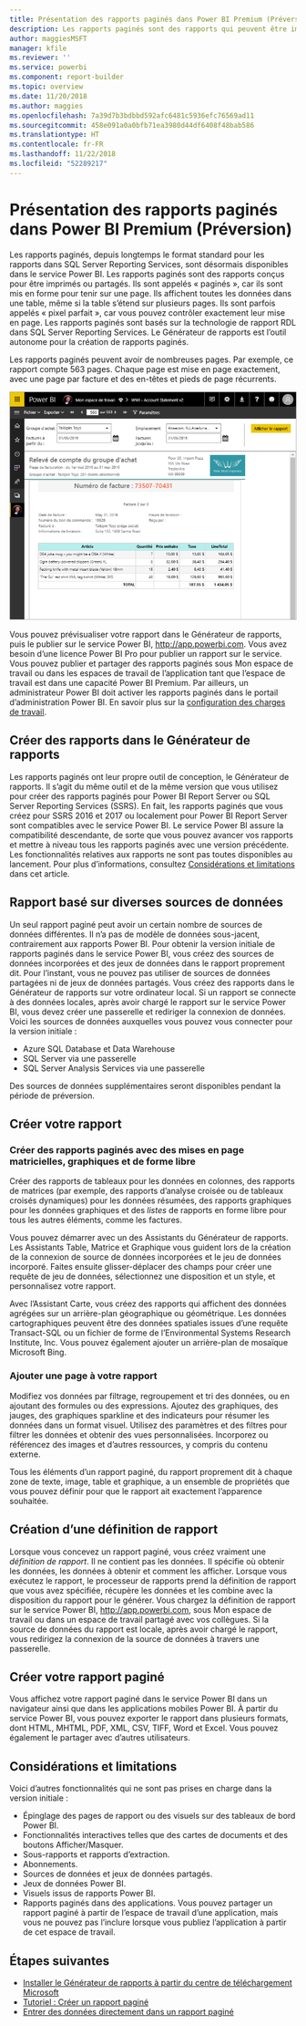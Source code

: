 ```yaml
---
title: Présentation des rapports paginés dans Power BI Premium (Préversion)
description: Les rapports paginés sont des rapports qui peuvent être imprimés ou partagés. Vous pouvez contrôler exactement la disposition des rapports. Ils affichent toutes les données dans une table, par exemple, même si la table s’étend sur plusieurs pages.
author: maggiesMSFT
manager: kfile
ms.reviewer: ''
ms.service: powerbi
ms.component: report-builder
ms.topic: overview
ms.date: 11/20/2018
ms.author: maggies
ms.openlocfilehash: 7a39d7b3bdbbd592afc6481c5936efc76569ad11
ms.sourcegitcommit: 458e091a0a0bfb71ea3980d44df6408f48bab586
ms.translationtype: HT
ms.contentlocale: fr-FR
ms.lasthandoff: 11/22/2018
ms.locfileid: "52289217"
---
```

# <a name="what-are-paginated-reports-in-power-bi-premium-preview"></a>Présentation des rapports paginés dans Power BI Premium (Préversion)
Les rapports paginés, depuis longtemps le format standard pour les rapports dans SQL Server Reporting Services, sont désormais disponibles dans le service Power BI. Les rapports paginés sont des rapports conçus pour être imprimés ou partagés. Ils sont appelés « paginés », car ils sont mis en forme pour tenir sur une page. Ils affichent toutes les données dans une table, même si la table s’étend sur plusieurs pages. Ils sont parfois appelés « pixel parfait », car vous pouvez contrôler exactement leur mise en page. Les rapports paginés sont basés sur la technologie de rapport RDL dans SQL Server Reporting Services. Le Générateur de rapports est l’outil autonome pour la création de rapports paginés. 

Les rapports paginés peuvent avoir de nombreuses pages. Par exemple, ce rapport compte 563 pages. Chaque page est mise en page exactement, avec une page par facture et des en-têtes et pieds de page récurrents.

![Rapport paginé dans le service Power BI](media/paginated-reports-report-builder-power-bi/power-bi-paginated-wwi-report-page.png)

Vous pouvez prévisualiser votre rapport dans le Générateur de rapports, puis le publier sur le service Power BI, http://app.powerbi.com. Vous avez besoin d’une licence Power BI Pro pour publier un rapport sur le service. Vous pouvez publier et partager des rapports paginés sous Mon espace de travail ou dans les espaces de travail de l’application tant que l’espace de travail est dans une capacité Power BI Premium. Par ailleurs, un administrateur Power BI doit activer les rapports paginés dans le portail d’administration Power BI. En savoir plus sur la [configuration des charges de travail](service-admin-premium-manage.md#configure-workloads). 

## <a name="create-reports-in-report-builder"></a>Créer des rapports dans le Générateur de rapports

Les rapports paginés ont leur propre outil de conception, le Générateur de rapports. Il s’agit du même outil et de la même version que vous utilisez pour créer des rapports paginés pour Power BI Report Server ou SQL Server Reporting Services (SSRS). En fait, les rapports paginés que vous créez pour SSRS 2016 et 2017 ou localement pour Power BI Report Server sont compatibles avec le service Power BI. Le service Power BI assure la compatibilité descendante, de sorte que vous pouvez avancer vos rapports et mettre à niveau tous les rapports paginés avec une version précédente. Les fonctionnalités relatives aux rapports ne sont pas toutes disponibles au lancement. Pour plus d’informations, consultez [Considérations et limitations](#limitations-and-considerations) dans cet article.
     
## <a name="report-from-a-variety-of-data-sources"></a>Rapport basé sur diverses sources de données

Un seul rapport paginé peut avoir un certain nombre de sources de données différentes. Il n’a pas de modèle de données sous-jacent, contrairement aux rapports Power BI. Pour obtenir la version initiale de rapports paginés dans le service Power BI, vous créez des sources de données incorporées et des jeux de données dans le rapport proprement dit. Pour l’instant, vous ne pouvez pas utiliser de sources de données partagées ni de jeux de données partagés. Vous créez des rapports dans le Générateur de rapports sur votre ordinateur local. Si un rapport se connecte à des données locales, après avoir chargé le rapport sur le service Power BI, vous devez créer une passerelle et rediriger la connexion de données. Voici les sources de données auxquelles vous pouvez vous connecter pour la version initiale :

- Azure SQL Database et Data Warehouse
- SQL Server via une passerelle
- SQL Server Analysis Services via une passerelle
 
Des sources de données supplémentaires seront disponibles pendant la période de préversion.

## <a name="design-your-report"></a>Créer votre rapport  

### <a name="create-paginated-reports-with-matrix-chart-and-free-form-layouts"></a>Créer des rapports paginés avec des mises en page matricielles, graphiques et de forme libre

Créer des rapports de tableaux pour les données en colonnes, des rapports de matrices (par exemple, des rapports d’analyse croisée ou de tableaux croisés dynamiques) pour les données résumées, des rapports graphiques pour les données graphiques et des *listes* de rapports en forme libre pour tous les autres éléments, comme les factures. 
  
Vous pouvez démarrer avec un des Assistants du Générateur de rapports. Les Assistants Table, Matrice et Graphique vous guident lors de la création de la connexion de source de données incorporées et le jeu de données incorporé. Faites ensuite glisser-déplacer des champs pour créer une requête de jeu de données, sélectionnez une disposition et un style, et personnalisez votre rapport.  
  
Avec l’Assistant Carte, vous créez des rapports qui affichent des données agrégées sur un arrière-plan géographique ou géométrique. Les données cartographiques peuvent être des données spatiales issues d’une requête Transact-SQL ou un fichier de forme de l’Environmental Systems Research Institute, Inc. Vous pouvez également ajouter un arrière-plan de mosaïque Microsoft Bing.  

### <a name="add-more-to-your-report"></a>Ajouter une page à votre rapport

Modifiez vos données par filtrage, regroupement et tri des données, ou en ajoutant des formules ou des expressions. Ajoutez des graphiques, des jauges, des graphiques sparkline et des indicateurs pour résumer les données dans un format visuel.  Utilisez des paramètres et des filtres pour filtrer les données et obtenir des vues personnalisées. Incorporez ou référencez des images et d’autres ressources, y compris du contenu externe.  

Tous les éléments d’un rapport paginé, du rapport proprement dit à chaque zone de texte, image, table et graphique, a un ensemble de propriétés que vous pouvez définir pour que le rapport ait exactement l’apparence souhaitée.

## <a name="creating-a-report-definition"></a>Création d’une définition de rapport

Lorsque vous concevez un rapport paginé, vous créez vraiment une *définition de rapport*. Il ne contient pas les données. Il spécifie où obtenir les données, les données à obtenir et comment les afficher. Lorsque vous exécutez le rapport, le processeur de rapports prend la définition de rapport que vous avez spécifiée, récupère les données et les combine avec la disposition du rapport pour le générer. Vous chargez la définition de rapport sur le service Power BI, http://app.powerbi.com, sous Mon espace de travail ou dans un espace de travail partagé avec vos collègues. Si la source de données du rapport est locale, après avoir chargé le rapport, vous redirigez la connexion de la source de données à travers une passerelle. 

## <a name="view-your-paginated-report"></a>Créer votre rapport paginé
Vous affichez votre rapport paginé dans le service Power BI dans un navigateur ainsi que dans les applications mobiles Power BI. À partir du service Power BI, vous pouvez exporter le rapport dans plusieurs formats, dont HTML, MHTML, PDF, XML, CSV, TIFF, Word et Excel. Vous pouvez également le partager avec d’autres utilisateurs.  
  
## <a name="limitations-and-considerations"></a>Considérations et limitations

Voici d’autres fonctionnalités qui ne sont pas prises en charge dans la version initiale :

- Épinglage des pages de rapport ou des visuels sur des tableaux de bord Power BI.
- Fonctionnalités interactives telles que des cartes de documents et des boutons Afficher/Masquer.
- Sous-rapports et rapports d’extraction.
- Abonnements.
- Sources de données et jeux de données partagés.
- Jeux de données Power BI.
- Visuels issus de rapports Power BI.
- Rapports paginés dans des applications. Vous pouvez partager un rapport paginé à partir de l’espace de travail d’une application, mais vous ne pouvez pas l’inclure lorsque vous publiez l’application à partir de cet espace de travail.
 
## <a name="next-steps"></a>Étapes suivantes

- [Installer le Générateur de rapports à partir du centre de téléchargement Microsoft](http://go.microsoft.com/fwlink/?LinkID=734968)
- [Tutoriel : Créer un rapport paginé](paginated-reports-quickstart-aw.md)
- [Entrer des données directement dans un rapport paginé](paginated-reports-enter-data.md)

  

